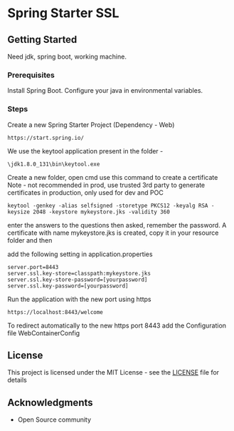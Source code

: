 # Spring Starter SSL

## Getting Started

Need jdk, spring boot, working machine.

### Prerequisites

Install Spring Boot.
Configure your java in environmental variables.


### Steps

Create a new Spring Starter Project (Dependency - Web)

```
https://start.spring.io/
```
We use the keytool application present in the folder -

```
\jdk1.8.0_131\bin\keytool.exe
```

Create a new folder, open cmd use this command to create a certificate
Note - not recommended in prod, use trusted 3rd party to generate certificates in production, only used for dev and POC

```
keytool -genkey -alias selfsigned -storetype PKCS12 -keyalg RSA -keysize 2048 -keystore mykeystore.jks -validity 360
```
enter the answers to the questions then asked, remember the password.
A certificate with name mykeystore.jks is created, copy it in your resource folder and then

add the following setting in application.properties

```
server.port=8443
server.ssl.key-store=classpath:mykeystore.jks
server.ssl.key-store-password=[yourpassword]
server.ssl.key-password=[yourpassword]
```
Run the application with the new port using https

```
https://localhost:8443/welcome
```
To redirect automatically to the new https port 8443 add the Configuration file WebContainerConfig

## License

This project is licensed under the MIT License - see the [LICENSE](LICENSE) file for details

## Acknowledgments

* Open Source community
